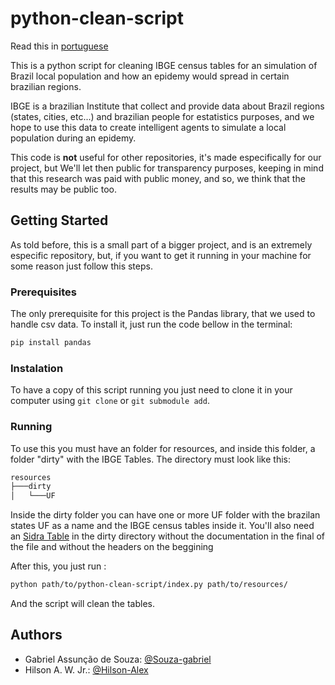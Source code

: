 # python-clean-script

Read this in [portuguese](/README.md)

This is a python script for cleaning IBGE census tables for an simulation of Brazil local population and how an epidemy would spread in certain brazilian regions.

IBGE is a brazilian Institute that collect and provide data about Brazil regions (states, cities, etc...) and brazilian people for estatistics purposes, 
and we hope to use this data to create intelligent agents to simulate a local population during an epidemy.

This code is **not** useful for other repositories, it's made especifically for our project, but We'll let then public for transparency purposes, keeping in mind that
this research was paid with public money, and so, we think that the results may be public too.

## Getting Started

As told before, this is a small part of a bigger project, and is an extremely especific repository, but, if you want to get it running in your machine for some reason
just follow this steps.

### Prerequisites

The only prerequisite for this project is the Pandas library, that we used to handle csv data. To install it, just run the code bellow in the terminal:

```bash
pip install pandas
```

### Instalation

To have a copy of this script running you just need to clone it in your computer using ```git clone``` or ```git submodule add```.

### Running

To use this you must have an folder for resources, and inside this folder, a folder "dirty"  with the IBGE Tables. The directory must look like this:

```bash
resources
├───dirty
│   └───UF
```

Inside the dirty folder you can have one or more UF folder with the brazilan states UF as a name and the IBGE census tables inside it. 
You'll also need an [Sidra Table](https://sidra.ibge.gov.br/Tabela/993) in the dirty directory without the documentation in the final of the file and without
the headers on the beggining

After this, you just run :
```bash
python path/to/python-clean-script/index.py path/to/resources/
```

And the script will clean the tables.

## Authors
- Gabriel Assunção de Souza: [@Souza-gabriel](https://github.com/Souza-gabriel)
- Hilson A. W. Jr.: [@Hilson-Alex](https://github.com/Hilson-Alex)
